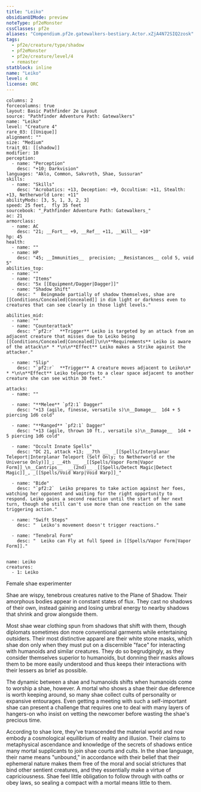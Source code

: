 ```yaml
---
title: "Leiko"
obsidianUIMode: preview
noteType: pf2eMonster
cssClasses: pf2e
aliases: "Compendium.pf2e.gatewalkers-bestiary.Actor.xZjA4N72SIQ2zosk" 
tags:
  - pf2e/creature/type/shadow
  - pf2eMonster
  - pf2e/creature/level/4
  - remaster
statblock: inline
name: "Leiko"
level: 4
license: ORC
---
```


```statblock
columns: 2
forcecolumns: true
layout: Basic Pathfinder 2e Layout
source: "Pathfinder Adventure Path: Gatewalkers"
name: "Leiko"
level: "Creature 4"
rare_03: [[Unique]]
alignment: ""
size: "Medium"
trait_01: [[shadow]]
modifier: 10
perception:
  - name: "Perception"
    desc: "+10; Darkvision"
languages: "Aklo, Common, Sakvroth, Shae, Sussuran"
skills:
  - name: "Skills"
    desc: "Acrobatics: +13, Deception: +9, Occultism: +11, Stealth: +13, Netherworld Lore: +11"
abilityMods: [3, 5, 1, 3, 2, 3]
speed: 25 feet,  fly 35 feet
sourcebook: "_Pathfinder Adventure Path: Gatewalkers_"
ac: 21
armorclass:
  - name: AC
    desc: "21; __Fort__ +9, __Ref__ +11, __Will__ +10"
hp: 45
health:
  - name: ""
  - name: HP
    desc: "45; __Immunities__  precision; __Resistances__ cold 5, void 5"
abilities_top:
  - name: ""
  - name: "Items"
    desc: "5x [[Equipment/Dagger|Dagger]]"
  - name: "Shadow Shift"
    desc: "  Beingmade partially of shadow themselves, shae are [[Conditions/Concealed|Concealed]] in dim light or darkness even to creatures that can see clearly in those light levels."

abilities_mid:
  - name: ""
  - name: "Counterattack"
    desc: "`pf2:r`  **Trigger** Leiko is targeted by an attack from an adjacent creature that misses due to Leiko being [[Conditions/Concealed|Concealed]]\n\n**Requirements** Leiko is aware of the attack\n* * *\n\n**Effect** Leiko makes a Strike against the attacker."

  - name: "Slip"
    desc: "`pf2:r`  **Trigger** A creature moves adjacent to Leiko\n* * *\n\n**Effect** Leiko teleports to a clear space adjacent to another creature she can see within 30 feet."

attacks:
  - name: ""

  - name: "**Melee** `pf2:1` Dagger"
    desc: "+13 (agile, finesse, versatile s)\n__Damage__  1d4 + 5 piercing 1d6 cold"

  - name: "**Ranged** `pf2:1` Dagger"
    desc: "+13 (agile, thrown 10 ft., versatile s)\n__Damage__  1d4 + 5 piercing 1d6 cold"

  - name: "Occult Innate Spells"
    desc: "DC 21, attack +13; __7th __  _[[Spells/Interplanar Teleport|Interplanar Teleport (Self Only; to Netherworld or the Universe Only)]]_; __4th __  _[[Spells/Vapor Form|Vapor Form]]_\n__Cantrips__  __(2nd)__ _[[Spells/Detect Magic|Detect Magic]]_, _[[Spells/Void Warp|Void Warp]]_"

  - name: "Bide"
    desc: "`pf2:2`  Leiko prepares to take action against her foes, watching her opponent and waiting for the right opportunity to respond. Leiko gains a second reaction until the start of her next turn, though she still can't use more than one reaction on the same triggering action."

  - name: "Swift Steps"
    desc: "  Leiko's movement doesn't trigger reactions."

  - name: "Tenebral Form"
    desc: "  Leiko can Fly at full Speed in [[Spells/Vapor Form|Vapor Form]]."
 
```

```encounter-table
name: Leiko
creatures:
  - 1: Leiko
```


Female shae experimenter

Shae are wispy, tenebrous creatures native to the Plane of Shadow. Their amorphous bodies appear in constant states of flux. They cast no shadows of their own, instead gaining and losing umbral energy to nearby shadows that shrink and grow alongside them.

Most shae wear clothing spun from shadows that shift with them, though diplomats sometimes don more conventional garments while entertaining outsiders. Their most distinctive apparel are their white stone masks, which shae don only when they must put on a discernible "face" for interacting with humanoids and similar creatures. They do so begrudgingly, as they consider themselves superior to humanoids, but donning their masks allows them to be more easily understood and thus keeps their interactions with their lessers as brief as possible.

The dynamic between a shae and humanoids shifts when humanoids come to worship a shae, however. A mortal who shows a shae their due deference is worth keeping around, so many shae collect cults of personality or expansive entourages. Even getting a meeting with such a self-important shae can present a challenge that requires one to deal with many layers of hangers-on who insist on vetting the newcomer before wasting the shae's precious time.

According to shae lore, they've transcended the material world and now embody a cosmological equilibrium of reality and illusion. Their claims to metaphysical ascendance and knowledge of the secrets of shadows entice many mortal supplicants to join shae courts and cults. In the shae language, their name means "unbound," in accordance with their belief that their ephemeral nature makes them free of the moral and social strictures that bind other sentient creatures, and they essentially make a virtue of capriciousness. Shae feel little obligation to follow through with oaths or obey laws, so sealing a compact with a mortal means little to them.

